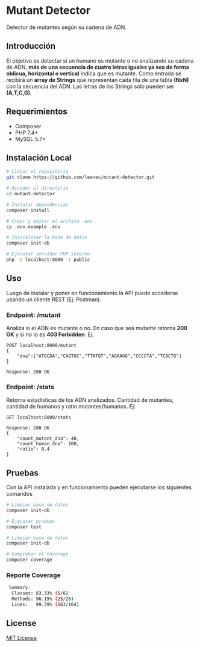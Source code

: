 # Mutant Detector

Detector de mutantes según su cadena de ADN.

## Introducción
El objetivo es detectar si un humano es mutante o no analizando su cadena de ADN, **más de una secuencia de cuatro letras iguales ya sea de forma oblicua, horizontal o vertical** indica que es mutante.
Como entrada se recibirá un **array de Strings** que representan cada fila de una tabla **(NxN)** con la secuencia del ADN. Las letras de los Strings sólo pueden ser **(A,T,C,G)**.

## Requerimientos

- Composer
- PHP 7.4+
- MySQL 5.7+

## Instalación Local

``` bash
# Clonar el repositorio
git clone https://github.com/leanec/mutant-detector.git

# Acceder al directorio
cd mutant-detector

# Instalar dependencias
composer install

# Crear y editar el archivo .env
cp .env.example .env

# Inicializar la base de datos
composer init-db

# Ejecutar servidor PHP interno
php -S localhost:8000 -t public

```

## Uso

Luego de instalar y poner en funcionamiento la API puede accederse usando un cliente REST (Ej: Postman).

### Endpoint: /mutant

Analiza si el ADN es mutante o no. En caso que sea mutante retorna **200 OK** y si no lo es **403 Forbidden**. Ej: 

```
POST localhost:8000/mutant
{
    "dna":["ATGCGA","CAGTGC","TTATGT","AGAAGG","CCCCTA","TCACTG"]
}
```

```
Response: 200 OK
```

### Endpoint: /stats

Retorna estadísticas de los ADN analizados. Cantidad de mutantes, cantidad de humanos y ratio mutantes/humanos. Ej: 

```
GET localhost:8000/stats
```

```
Response: 200 OK
{
    "count_mutant_dna": 40,
    "count_human_dna": 100,
    "ratio": 0.4
}
```

## Pruebas

Con la API instalada y en funcionamiento pueden ejecutarse los siguientes comandos

``` bash
# Limpiar base de datos
composer init-db

# Ejecutar pruebas
composer test

# Limpiar base de datos
composer init-db

# Comprobar el coverage
composer coverage
```

### Reporte Coverage
``` bash               
 Summary:                  
  Classes: 83.33% (5/6)    
  Methods: 96.15% (25/26)  
  Lines:   99.39% (163/164)
```


## License
[MIT License](https://github.com/leanec/mutant-detector/blob/main/LICENSE)